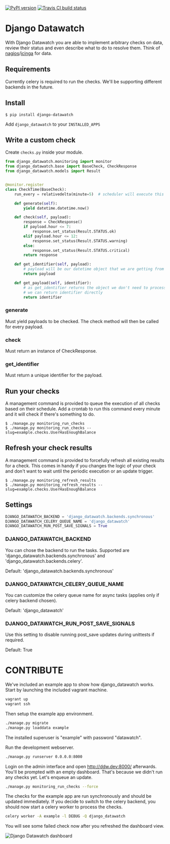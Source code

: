 [![PyPI version](https://badge.fury.io/py/django_datawatch.svg)](https://pypi.python.org/pypi/django-datawatch)
[![Travis CI build status](https://travis-ci.org/RegioHelden/django-datawatch.svg)](https://travis-ci.org/RegioHelden/django-datawatch)

# Django Datawatch

With Django Datawatch you are able to implement arbitrary checks on data, review their status and even describe what to do to resolve them.
Think of [nagios](https://www.nagios.org/)/[icinga](https://www.icinga.org/) for data.

## Requirements

Currently celery is required to run the checks. We'll be supporting different backends in the future.

## Install

```shell
$ pip install django-datawatch
```

Add `django_datawatch` to your `INSTALLED_APPS`

## Write a custom check

Create `checks.py` inside your module.

```python
from django_datawatch.monitoring import monitor
from django_datawatch.base import BaseCheck, CheckResponse
from django_datawatch.models import Result


@monitor.register
class CheckTime(BaseCheck):
    run_every = relativedelta(minute=5)  # scheduler will execute this check every 5 minutes

    def generate(self):
        yield datetime.datetime.now()

    def check(self, payload):
        response = CheckResponse()
        if payload.hour <= 7:
            response.set_status(Result.STATUS.ok)
        elif payload.hour <= 12:
            response.set_status(Result.STATUS.warning)
        else:
            response.set_status(Result.STATUS.critical)
        return response

    def get_identifier(self, payload):
        # payload will be our datetime object that we are getting from generate method
        return payload

    def get_payload(self, identifier):
        # as get_identifier returns the object we don't need to process it
        # we can return identifier directly
        return identifier
```



### generate

Must yield payloads to be checked. The check method will then be called for every payload.

### check

Must return an instance of CheckResponse.

### get_identifier

Must return a unique identifier for the payload. 

## Run your checks

A management command is provided to queue the execution of all checks based on their schedule.
Add a crontab to run this command every minute and it will check if there's something to do.

```shell
$ ./manage.py monitoring_run_checks
$ ./manage.py monitoring_run_checks --slug=example.checks.UserHasEnoughBalance
```

## Refresh your check results

A management command is provided to forcefully refresh all existing results for a check.
This comes in handy if you changes the logic of your check and don't want to wait until the periodic execution or an update trigger.

```shell
$ ./manage.py monitoring_refresh_results
$ ./manage.py monitoring_refresh_results --slug=example.checks.UserHasEnoughBalance
```

## Settings

```python
DJANGO_DATAWATCH_BACKEND = 'django_datawatch.backends.synchronous'
DJANGO_DATAWATCH_CELERY_QUEUE_NAME = 'django_datawatch'
DJANGO_DATAWATCH_RUN_POST_SAVE_SIGNALS = True
```

### DJANGO_DATAWATCH_BACKEND

You can chose the backend to run the tasks. Supported are 'django_datawatch.backends.synchronous' and 'django_datawatch.backends.celery'.

Default: 'django_datawatch.backends.synchronous'

### DJANGO_DATAWATCH_CELERY_QUEUE_NAME

You can customize the celery queue name for async tasks (applies only if celery backend chosen).

Default: 'django_datawatch'

### DJANGO_DATAWATCH_RUN_POST_SAVE_SIGNALS

Use this setting to disable running post_save updates during unittests if required.

Default: True

# CONTRIBUTE

We've included an example app to show how django_datawatch works.
Start by launching the included vagrant machine.
```bash
vagrant up
vagrant ssh
```

Then setup the example app environment.
```bash
./manage.py migrate
./manage.py loaddata example
```
The installed superuser is "example" with password "datawatch".

Run the development webserver.
```bash
./manage.py runserver 0.0.0.0:8000
```

Login on the admin interface and open http://ddw.dev:8000/ afterwards.
You'll be prompted with an empty dashboard. That's because we didn't run any checks yet.
Let's enqueue an update.
```bash
./manage.py monitoring_run_checks --force
```

The checks for the example app are run synchronously and should be updated immediately.
If you decide to switch to the celery backend, you should now start a celery worker to process the checks.
```bash
celery worker -A example -l DEBUG -Q django_datawatch
```

You will see some failed check now after you refreshed the dashboard view.

![Django Datawatch dashboard](http://static.jensnistler.de/django_datawatch.png "Django Datawatch dashboard")
